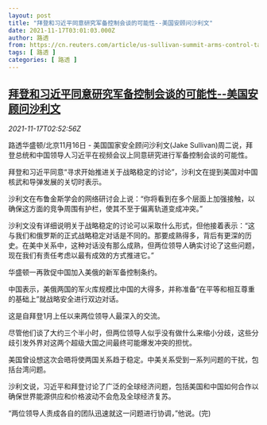 ```yaml
---
layout: post
title: "拜登和习近平同意研究军备控制会谈的可能性--美国安顾问沙利文"
date: 2021-11-17T03:01:03.000Z
author: 路透
from: https://cn.reuters.com/article/us-sullivan-summit-arms-control-talk-111-idCNKBS2I207Y
tags: [ 路透 ]
categories: [ 路透 ]
---
```

<!--1637118063000-->
[拜登和习近平同意研究军备控制会谈的可能性--美国安顾问沙利文](https://cn.reuters.com/article/us-sullivan-summit-arms-control-talk-111-idCNKBS2I207Y)
------

<div>
<div><i>2021-11-17T02:52:56Z</i></div><p>路透华盛顿/北京11月16日 - 美国国家安全顾问沙利文(Jake Sullivan)周二说，拜登总统和中国领导人习近平在视频会议上同意研究进行军备控制会谈的可能性。</p><p>拜登和习近平同意“寻求开始推进关于战略稳定的讨论”，沙利文在提到美国对中国核武和导弹发展的关切时表示。</p><p>沙利文在布鲁金斯学会的网络研讨会上说：“你将看到在多个层面上加强接触，以确保这方面的竞争周围有护栏，使其不至于偏离轨道变成冲突。”</p><p>沙利文没有详细说明关于战略稳定的讨论可以采取什么形式，但他接着表示：“这与我们和俄罗斯的正式战略稳定对话是不同的。那要成熟得多，背后有更深的历史。在美中关系中，这种对话没有那么成熟，但两位领导人确实讨论了这些问题，现在我们有责任考虑以最有成效的方式推进它。”</p><p>华盛顿一再敦促中国加入美俄的新军备控制条约。</p><p>中国表示，美俄两国的军火库规模比中国的大得多，并称准备“在平等和相互尊重的基础上”就战略安全进行双边对话。</p><p>这是自拜登1月上任以来两位领导人最深入的交流。</p><p>尽管他们谈了大约三个半小时，但两位领导人似乎没有做什么来缩小分歧，这些分歧引发外界对这两个超级大国之间最终可能爆发冲突的担忧。</p><p>美国曾设想这次会晤将使两国关系趋于稳定。中美关系受到一系列问题的干扰，包括台湾问题。</p><p>沙利文说，习近平和拜登讨论了广泛的全球经济问题，包括美国和中国如何合作以确保世界能源供应和价格波动不会危及全球经济复苏。</p><p>“两位领导人责成各自的团队迅速就这一问题进行协调，”他说。(完)</p>
</div>
